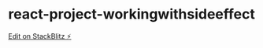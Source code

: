 # react-project-workingwithsideeffect

[Edit on StackBlitz ⚡️](https://stackblitz.com/edit/react-project-gyuhn4)